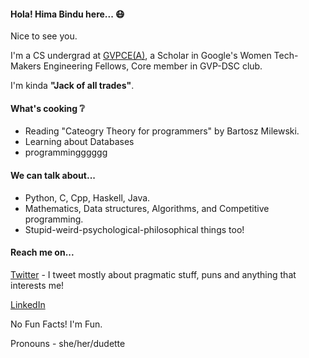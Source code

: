 <!--
**himabindu-run/himabindu-run** is a ✨ _special_ ✨ repository because its `README.md` (this file) appears on your GitHub profile.

Here are some ideas to get you started:

- 🔭 I’m currently working on ...
- 🌱 I’m currently learning ...
- 👯 I’m looking to collaborate on ...
- 🤔 I’m looking for help with ...
- 💬 Ask me about ...
- 📫 How to reach me: ...
- 😄 Pronouns: ...
- ⚡ Fun fact: ...
-->
#### Hola! Hima Bindu here...  :mask:
Nice to see you.

I'm a CS undergrad at [GVPCE(A)](http://gvpce.ac.in/index1.html), a Scholar in Google's Women Tech-Makers Engineering Fellows, Core member in GVP-DSC club. 

I'm kinda **"Jack of all trades"**.

#### What's cooking :grey_question:
- Reading "Cateogry Theory for programmers" by Bartosz Milewski.
- Learning about Databases
- programmingggggg

#### We can talk about...
- Python, C, Cpp, Haskell, Java.
- Mathematics, Data structures, Algorithms, and Competitive programming.
- Stupid-weird-psychological-philosophical things too!

#### Reach me on...
[Twitter](https://twitter.com/BinduTenneti) - I tweet mostly about pragmatic stuff, puns and anything that interests me!

[LinkedIn](https://www.linkedin.com/in/hima-bindu-002a45194/)

No Fun Facts! I'm Fun.

<!-- And by the way if you can read my technical writings [here](https://medium.com/@b.i.n.d.o) please do feel free to give me some feedback :))
-->

Pronouns - she/her/dudette
